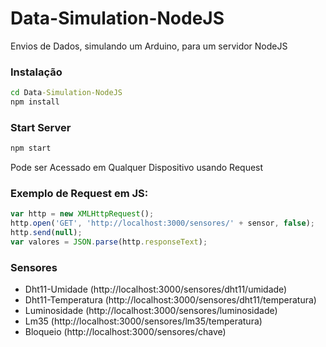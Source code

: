 # Data-Simulation-NodeJS
Envios de Dados, simulando um Arduino, para um servidor NodeJS

### Instalação
```cmd
cd Data-Simulation-NodeJS
npm install
```

### Start Server
```cmd
npm start
```

Pode ser Acessado em Qualquer Dispositivo usando Request
### Exemplo de Request em JS:
```js
var http = new XMLHttpRequest();
http.open('GET', 'http://localhost:3000/sensores/' + sensor, false);
http.send(null);
var valores = JSON.parse(http.responseText);
```
### Sensores
* Dht11-Umidade (http://localhost:3000/sensores/dht11/umidade)
* Dht11-Temperatura (http://localhost:3000/sensores/dht11/temperatura)
* Luminosidade (http://localhost:3000/sensores/luminosidade)
* Lm35 (http://localhost:3000/sensores/lm35/temperatura)
* Bloqueio (http://localhost:3000/sensores/chave)
